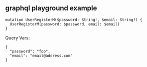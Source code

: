 
## graphql playground example

```
mutation UserRegisterM($password: String!, $email: String!) {
  UserRegisterM(password: $password, email: $email)
}
```

Query Vars:
```
{
  "password": "foo",
  "email": "email@address.com"
}

```
